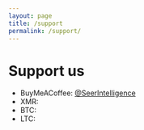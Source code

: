 ```yaml
---
layout: page
title: /support
permalink: /support/
---
```

# Support us


- BuyMeACoffee: [@SeerIntelligence](https://buymeacoffee.com/seerintelligence)
- XMR:
- BTC:
- LTC:
